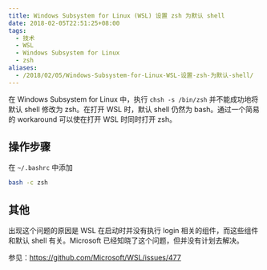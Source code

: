 ```yaml
---
title: Windows Subsystem for Linux (WSL) 设置 zsh 为默认 shell
date: 2018-02-05T22:51:25+08:00
tags:
  - 技术
  - WSL
  - Windows Subsystem for Linux
  - zsh
aliases:
  - /2018/02/05/Windows-Subsystem-for-Linux-WSL-设置-zsh-为默认-shell/
---
```


在 Windows Subsystem for Linux 中，执行 `chsh -s /bin/zsh` 并不能成功地将默认 shell 修改为 zsh。在打开 WSL 时，默认 shell 仍然为 bash。通过一个简易的 workaround 可以使在打开 WSL 时同时打开 zsh。

<!--more-->

## 操作步骤

在 `~/.bashrc` 中添加

```bash
bash -c zsh
```

## 其他

出现这个问题的原因是 WSL 在启动时并没有执行 login 相关的组件，而这些组件和默认 shell 有关。Microsoft 已经知晓了这个问题，但并没有计划去解决。

参见：https://github.com/Microsoft/WSL/issues/477
